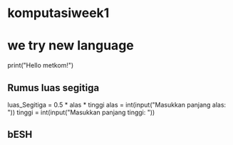 # komputasiweek1

# we try new language 
print("Hello metkom!")

## Rumus luas segitiga
luas_Segitiga = 0.5 * alas * tinggi
alas = int(input("Masukkan panjang alas: "))
tinggi = int(input("Masukkan panjang tinggi: "))
## bESH

